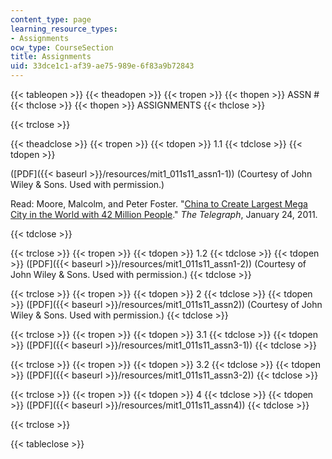 ```yaml
---
content_type: page
learning_resource_types:
- Assignments
ocw_type: CourseSection
title: Assignments
uid: 33dce1c1-af39-ae75-989e-6f83a9b72843
---
```


{{< tableopen >}}
{{< theadopen >}}
{{< tropen >}}
{{< thopen >}}
ASSN #
{{< thclose >}}
{{< thopen >}}
ASSIGNMENTS
{{< thclose >}}

{{< trclose >}}

{{< theadclose >}}
{{< tropen >}}
{{< tdopen >}}
1.1
{{< tdclose >}}
{{< tdopen >}}


([PDF]({{< baseurl >}}/resources/mit1_011s11_assn1-1)) (Courtesy of John Wiley & Sons. Used with permission.)

Read: Moore, Malcolm, and Peter Foster. "[China to Create Largest Mega City in the World with 42 Million People](http://www.telegraph.co.uk/news/worldnews/asia/china/8278315/China-to-create-largest-mega-city-in-the-world-with-42-million-people.html)." _The Telegraph_, January 24, 2011.


{{< tdclose >}}

{{< trclose >}}
{{< tropen >}}
{{< tdopen >}}
1.2
{{< tdclose >}}
{{< tdopen >}}
([PDF]({{< baseurl >}}/resources/mit1_011s11_assn1-2)) (Courtesy of John Wiley & Sons. Used with permission.)
{{< tdclose >}}

{{< trclose >}}
{{< tropen >}}
{{< tdopen >}}
2
{{< tdclose >}}
{{< tdopen >}}
([PDF]({{< baseurl >}}/resources/mit1_011s11_assn2)) (Courtesy of John Wiley & Sons. Used with permission.)
{{< tdclose >}}

{{< trclose >}}
{{< tropen >}}
{{< tdopen >}}
3.1
{{< tdclose >}}
{{< tdopen >}}
([PDF]({{< baseurl >}}/resources/mit1_011s11_assn3-1))
{{< tdclose >}}

{{< trclose >}}
{{< tropen >}}
{{< tdopen >}}
3.2
{{< tdclose >}}
{{< tdopen >}}
([PDF]({{< baseurl >}}/resources/mit1_011s11_assn3-2))
{{< tdclose >}}

{{< trclose >}}
{{< tropen >}}
{{< tdopen >}}
4
{{< tdclose >}}
{{< tdopen >}}
([PDF]({{< baseurl >}}/resources/mit1_011s11_assn4))
{{< tdclose >}}

{{< trclose >}}

{{< tableclose >}}